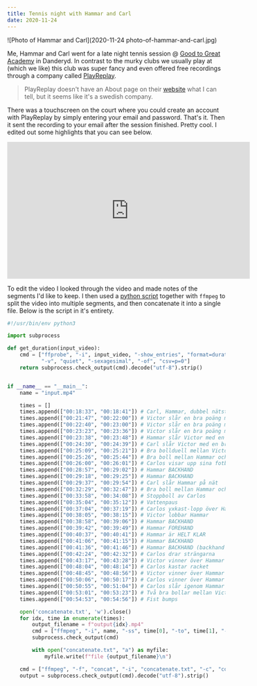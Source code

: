 ```yaml
---
title: Tennis night with Hammar and Carl
date: 2020-11-24
---
```


![Photo of Hammar and Carl](2020-11-24 photo-of-hammar-and-carl.jpg)

Me, Hammar and Carl went for a late night tennis session @ [Good to Great Academy](https://goodtogreat.se/en/) in Danderyd. In contrast to the murky clubs we usually play at (which we like) this club was super fancy and even offered free recordings through a company called [PlayReplay](https://playreplay.io/).

> PlayReplay doesn't have an About page on their [website](https://playreplay.io/) what I can tell, but it seems like it's a swedish company.

There was a touchscreen on the court where you could create an account with PlayReplay by simply entering your email and password. That's it. Then it sent the recording to your email after the session finished. Pretty cool. I edited out some highlights that you can see below.

<iframe width="560" height="315" src="https://www.youtube.com/embed/HhuS33CzD4A" frameborder="0" allow="accelerometer; autoplay; clipboard-write; encrypted-media; gyroscope; picture-in-picture" allowfullscreen></iframe>

To edit the video I looked through the video and made notes of the segments I'd like to keep. I then used a [python script](https://stackoverflow.com/a/58059148/794103) together with `ffmpeg` to split the video into multiple segments, and then concatenate it into a single file. Below is the script in it's entirety.

```python
#!/usr/bin/env python3

import subprocess

def get_duration(input_video):
    cmd = ["ffprobe", "-i", input_video, "-show_entries", "format=duration",
           "-v", "quiet", "-sexagesimal", "-of", "csv=p=0"]
    return subprocess.check_output(cmd).decode("utf-8").strip()


if __name__ == "__main__":
    name = "input.mp4"

    times = []
    times.append(["00:18:33", "00:18:41"]) # Carl, Hammar, dubbel nätstuds
    times.append(["00:21:47", "00:22:00"]) # Victor slår en bra poäng mot Hammar
    times.append(["00:22:40", "00:23:00"]) # Victor slår en bra poäng mot Carl
    times.append(["00:23:23", "00:23:36"]) # Victor slår en bra poäng mot Hammar
    times.append(["00:23:38", "00:23:48"]) # Hammar slår Victor med en bra poäng (direkt efter)
    times.append(["00:24:30", "00:24:39"]) # Carl slår Victor med en bra forehand
    times.append(["00:25:09", "00:25:21"]) # Bra bollduell mellan Victor och Hammar
    times.append(["00:25:26", "00:25:44"]) # Bra boll mellan Hammar och Carl
    times.append(["00:26:00", "00:26:01"]) # Carlos visar upp sina fotbolls-skills
    times.append(["00:28:57", "00:29:02"]) # Hammar BACKHAND
    times.append(["00:29:18", "00:29:25"]) # Hammar BACKHAND
    times.append(["00:29:37", "00:29:54"]) # Carl slår Hammar på nät
    times.append(["00:32:29", "00:32:47"]) # Bra boll mellan Hammar och Victor
    times.append(["00:33:58", "00:34:08"]) # Stoppboll av Carlos
    times.append(["00:35:04", "00:35:12"]) # Vattenpaus
    times.append(["00:37:04", "00:37:19"]) # Carlos yxkast-lopp över Hammar
    times.append(["00:38:05", "00:38:15"]) # Victor lobbar Hammar
    times.append(["00:38:58", "00:39:06"]) # Hammar BACKHAND
    times.append(["00:39:42", "00:39:49"]) # Hammar FOREHAND
    times.append(["00:40:37", "00:40:41"]) # Hammar är HELT KLAR
    times.append(["00:41:06", "00:41:15"]) # Hammar BACKHAND
    times.append(["00:41:36", "00:41:46"]) # Hammar BACKHAND (backhand sitter bra idag)
    times.append(["00:42:24", "00:42:32"]) # Carlos drar strängarna
    times.append(["00:43:17", "00:43:28"]) # Victor vinner över Hammar med smash
    times.append(["00:48:04", "00:48:14"]) # Carlos kastar racket
    times.append(["00:48:45", "00:48:56"]) # Victor vinner över Hammar
    times.append(["00:50:06", "00:50:17"]) # Carlos vinner över Hammar
    times.append(["00:50:55", "00:51:04"]) # Carlos slår igenom Hammar
    times.append(["00:53:01", "00:53:23"]) # Två bra bollar mellan Victor och Hammar
    times.append(["00:54:53", "00:54:56"]) # Fist bumps

    open('concatenate.txt', 'w').close()
    for idx, time in enumerate(times):
        output_filename = f"output{idx}.mp4"
        cmd = ["ffmpeg", "-i", name, "-ss", time[0], "-to", time[1], "-c:v", "copy", "-c:a", "copy", output_filename]
        subprocess.check_output(cmd)

        with open("concatenate.txt", "a") as myfile:
            myfile.write(f"file {output_filename}\n")

    cmd = ["ffmpeg", "-f", "concat", "-i", "concatenate.txt", "-c", "copy", "output.mp4"]
    output = subprocess.check_output(cmd).decode("utf-8").strip()
```
